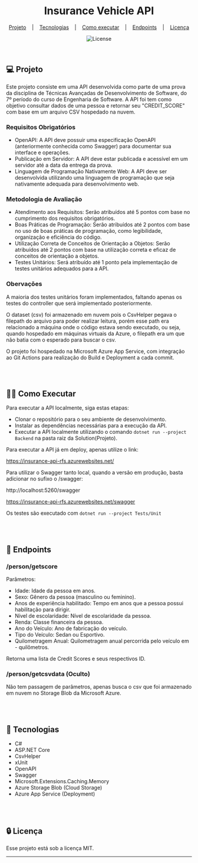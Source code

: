<h1 align="center">Insurance Vehicle API</h1>

<div align="center">

  [Projeto](#projeto) 
  &nbsp;&nbsp;&nbsp;|&nbsp;&nbsp;&nbsp;
  [Tecnologias](#tecnologias)
  &nbsp;&nbsp;&nbsp;|&nbsp;&nbsp;&nbsp;
  [Como executar](#como_executar)
  &nbsp;&nbsp;&nbsp;|&nbsp;&nbsp;&nbsp;
  [Endpoints](#endpoints)
  &nbsp;&nbsp;&nbsp;|&nbsp;&nbsp;&nbsp;
  [Licença](#license)

</div>

<p align="center">
  <img alt="License" src="https://img.shields.io/static/v1?label=license&message=MIT&color=49AA26&labelColor=000000">
</p>

<br>

## 💻 Projeto <a name = "projeto"></a>

Este projeto consiste em uma API desenvolvida como parte de uma prova da disciplina de Técnicas Avançadas de Desenvolvimento de Software, do 7º período do curso de Engenharia de Software. A API foi tem como objetivo consultar dados de uma pessoa e retornar seu "CREDIT_SCORE" com base em um arquivo CSV hospedado na nuvem. 


### Requisitos Obrigatórios

- OpenAPI: A API deve possuir uma especificação OpenAPI (anteriormente conhecida como Swagger) para documentar sua interface e operações.
- Publicação em Servidor: A API deve estar publicada e acessível em um servidor até a data da entrega da prova.
- Linguagem de Programação Nativamente Web: A API deve ser desenvolvida utilizando uma linguagem de programação que seja nativamente adequada para desenvolvimento web.

### Metodologia de Avaliação
- Atendimento aos Requisitos: Serão atribuídos até 5 pontos com base no cumprimento dos requisitos obrigatórios.
- Boas Práticas de Programação: Serão atribuídos até 2 pontos com base no uso de boas práticas de programação, como legibilidade, organização e eficiência do código.
- Utilização Correta de Conceitos de Orientação a Objetos: Serão atribuídos até 2 pontos com base na utilização correta e eficaz de conceitos de orientação a objetos.
- Testes Unitários: Será atribuído até 1 ponto pela implementação de testes unitários adequados para a API.

### Obervações

A maioria dos testes unitários foram implementados, faltando apenas os testes do controller que será implementado posteriormente.

O dataset (csv) foi armazenado em nuvem pois o CsvHelper pegava o filepath do arquivo para poder realizar leitura, porém esse path era relacionado a máquina onde o código estava sendo executado, ou seja, quando hospedado em máquinas virtuais da Azure, o filepath era um que não batia com o esperado para buscar o csv.

O projeto foi hospedado na Microsoft Azure App Service, com integração ao Git Actions para realização do Build e Deployment a cada commit.

<br>
<br>

## 👨‍💻 Como Executar <a name = "como_executar"></a>

Para executar a API localmente, siga estas etapas:

- Clonar o repositório para o seu ambiente de desenvolvimento.
- Instalar as dependências necessárias para a execução da API.
- Executar a API localmente utilizando o comando ```dotnet run --project Backend``` na pasta raiz da Solution(Projeto).

Para executar a API já em deploy, apenas utilize o link:

https://insurance-api-rfs.azurewebsites.net/

Para utilizar o Swagger tanto local, quando a versão em produção, basta adicionar no sufixo o /swagger:

http://localhost:5260/swagger

https://insurance-api-rfs.azurewebsites.net/swagger


Os testes são executado com ```dotnet run --project Tests/Unit```

<br>
<br>

## 📌 Endpoints <a name = "como_executar"></a>

### /person/getscore

Parâmetros:

- Idade: Idade da pessoa em anos.
- Sexo: Gênero da pessoa (masculino ou feminino).
- Anos de experiência habilitado: Tempo em anos que a pessoa possui habilitação para dirigir.
- Nível de escolaridade: Nível de escolaridade da pessoa.
- Renda: Classe financeira da pessoa.
- Ano do Veículo: Ano de fabricação do veículo.
- Tipo do Veículo: Sedan ou Esportivo.
- Quilometragem Anual: Quilometragem anual percorrida pelo veículo em - quilômetros.

Retorna uma lista de Credit Scores e seus respectivos ID.

### /person/getcsvdata (Oculto)

Não tem passagem de parâmetros, apenas busca o csv que foi armazenado em nuvem no Storage Blob da Microsoft Azure.

<br>
<br>

## 🚀 Tecnologias <a name = "tecnologias"></a>

- C#
- ASP.NET Core
- CsvHelper
- xUnit
- OpenAPI
- Swagger
- Microsoft.Extensions.Caching.Memory
- Azure Storage Blob (Cloud Storage)
- Azure App Service (Deployment)

<br>
<br>

##  🔒 Licença

Esse projeto está sob a licença MIT.

<hr>
